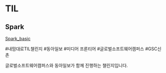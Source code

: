 # TIL
## Spark

[Spark_basic]()




#내맘대로TIL챌린지 #동아일보 #미디어 프론티어 #글로벌소프트웨어캠퍼스 #GSC신촌

글로벌소프트웨어캠퍼스와 동아일보가 함께 진행하는 챌린지입니다.
